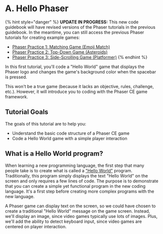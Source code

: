 # A. Hello Phaser

{% hint style="danger" %}
**UPDATE IN PROGRESS:** This new code guidebook will have revised versions of the Phaser tutorials in the previous guidebook. In the meantime, you can still access the previous Phaser tutorials for creating example games:

* [Phaser Practice 1:  Matching Game \(Emoji Match\)](https://docs.idew.org/video-game/project-outline/1-5-phaser-practice-1-matching-game)
* [Phaser Practice 2:  Top-Down Game \(Asteroids\)](https://docs.idew.org/video-game/project-outline/1-6-phaser-practice-2-top-down-game)
* [Phaser Practice 3:  Side-Scrolling Game \(Platformer\)](https://docs.idew.org/video-game/project-outline/1-7-phaser-practice-3-side-scrolling-game)
{% endhint %}

In this first tutorial, you'll code a "Hello World" game that displays the Phaser logo and changes the game's background color when the spacebar is pressed.

This won't be a true game \(because it lacks an objective, rules, challenge, etc.\). However, it will introduce you to coding with the Phaser CE game framework.

## Tutorial Goals  <a id="tutorial-goals"></a>

The goals of this tutorial are to help you:

* Understand the basic code structure of a Phaser CE game
* Code a Hello World game with a simple player interaction

## What is a Hello World program? <a id="what-is-a-hello-world-app"></a>

When learning a new programming language, the first step that many people take is to create what is called a ["Hello World"](https://en.wikipedia.org/wiki/%22Hello,_World!%22_program) program. Traditionally, this program simply displays the text "Hello World" on the screen and only requires a few lines of code. The purpose is to demonstrate that you can create a simple yet functional program in the new coding language. It's a first step before creating more complex programs with the new language.

A Phaser game can display text on the screen, so we could have chosen to create a traditional "Hello World" message on the game screen. Instead, we'll display an image, since video games typically use lots of images. Plus, we'll add the ability to detect keyboard input, since video games are centered on player interaction.

